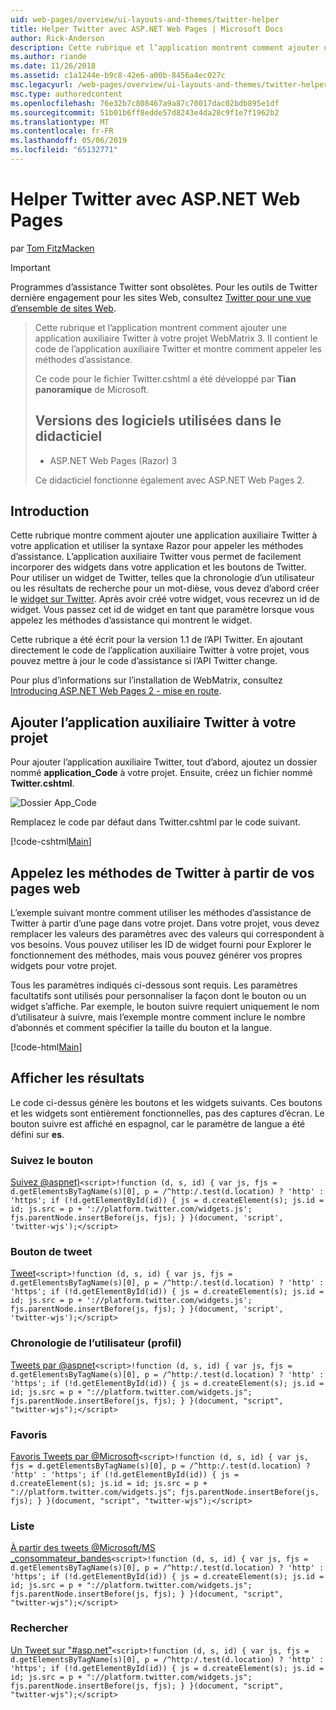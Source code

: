 ```yaml
---
uid: web-pages/overview/ui-layouts-and-themes/twitter-helper
title: Helper Twitter avec ASP.NET Web Pages | Microsoft Docs
author: Rick-Anderson
description: Cette rubrique et l’application montrent comment ajouter une application auxiliaire Twitter à votre projet WebMatrix 3. Il contient le code de l’application auxiliaire Twitter et montre comment appeler l’assistance...
ms.author: riande
ms.date: 11/26/2018
ms.assetid: c1a1244e-b9c8-42e6-a00b-8456a4ec027c
msc.legacyurl: /web-pages/overview/ui-layouts-and-themes/twitter-helper
msc.type: authoredcontent
ms.openlocfilehash: 76e32b7c808467a9a87c70017dac02bdb895e1df
ms.sourcegitcommit: 51b01b6ff8edde57d8243e4da28c9f1e7f1962b2
ms.translationtype: MT
ms.contentlocale: fr-FR
ms.lasthandoff: 05/06/2019
ms.locfileid: "65132771"
---
```

# <a name="twitter-helper-with-aspnet-web-pages"></a>Helper Twitter avec ASP.NET Web Pages

par [Tom FitzMacken](https://github.com/tfitzmac)

> [!IMPORTANT]
> Programmes d’assistance Twitter sont obsolètes. Pour les outils de Twitter dernière engagement pour les sites Web, consultez [Twitter pour une vue d’ensemble de sites Web](https://developer.twitter.com/en/docs/twitter-for-websites/overview).

> Cette rubrique et l’application montrent comment ajouter une application auxiliaire Twitter à votre projet WebMatrix 3. Il contient le code de l’application auxiliaire Twitter et montre comment appeler les méthodes d’assistance.
> 
> Ce code pour le fichier Twitter.cshtml a été développé par **Tian panoramique** de Microsoft.
> 
> ## <a name="software-versions-used-in-the-tutorial"></a>Versions des logiciels utilisées dans le didacticiel
> 
> 
> - ASP.NET Web Pages (Razor) 3
>   
> 
> Ce didacticiel fonctionne également avec ASP.NET Web Pages 2.

## <a name="introduction"></a>Introduction

Cette rubrique montre comment ajouter une application auxiliaire Twitter à votre application et utiliser la syntaxe Razor pour appeler les méthodes d’assistance. L’application auxiliaire Twitter vous permet de facilement incorporer des widgets dans votre application et les boutons de Twitter. Pour utiliser un widget de Twitter, telles que la chronologie d’un utilisateur ou les résultats de recherche pour un mot-dièse, vous devez d’abord créer le [widget sur Twitter](https://twitter.com/settings/widgets). Après avoir créé votre widget, vous recevrez un id de widget. Vous passez cet id de widget en tant que paramètre lorsque vous appelez les méthodes d’assistance qui montrent le widget.

Cette rubrique a été écrit pour la version 1.1 de l’API Twitter. En ajoutant directement le code de l’application auxiliaire Twitter à votre projet, vous pouvez mettre à jour le code d’assistance si l’API Twitter change.

Pour plus d’informations sur l’installation de WebMatrix, consultez [Introducing ASP.NET Web Pages 2 - mise en route](../getting-started/introducing-aspnet-web-pages-2/getting-started.md).

## <a name="add-twitter-helper-to-your-project"></a>Ajouter l’application auxiliaire Twitter à votre projet

Pour ajouter l’application auxiliaire Twitter, tout d’abord, ajoutez un dossier nommé **application\_Code** à votre projet. Ensuite, créez un fichier nommé **Twitter.cshtml**.

![Dossier App_Code](twitter-helper/_static/image1.png)

Remplacez le code par défaut dans Twitter.cshtml par le code suivant.

[!code-cshtml[Main](twitter-helper/samples/sample1.cshtml)]

## <a name="call-twitter-methods-from-your-web-pages"></a>Appelez les méthodes de Twitter à partir de vos pages web

L’exemple suivant montre comment utiliser les méthodes d’assistance de Twitter à partir d’une page dans votre projet. Dans votre projet, vous devez remplacer les valeurs des paramètres avec des valeurs qui correspondent à vos besoins. Vous pouvez utiliser les ID de widget fourni pour Explorer le fonctionnement des méthodes, mais vous pouvez générer vos propres widgets pour votre projet.

Tous les paramètres indiqués ci-dessous sont requis. Les paramètres facultatifs sont utilisés pour personnaliser la façon dont le bouton ou un widget s’affiche. Par exemple, le bouton suivre requiert uniquement le nom d’utilisateur à suivre, mais l’exemple montre comment inclure le nombre d’abonnés et comment spécifier la taille du bouton et la langue.

[!code-html[Main](twitter-helper/samples/sample2.html)]

## <a name="see-the-results"></a>Afficher les résultats

Le code ci-dessus génère les boutons et les widgets suivants. Ces boutons et les widgets sont entièrement fonctionnelles, pas des captures d’écran. Le bouton suivre est affiché en espagnol, car le paramètre de langue a été défini sur **es**.

### <a name="follow-button"></a>Suivez le bouton

[Suivez @aspnet)](https://twitter.com/aspnet)`<script>!function (d, s, id) { var js, fjs = d.getElementsByTagName(s)[0], p = /^http:/.test(d.location) ? 'http' : 'https'; if (!d.getElementById(id)) { js = d.createElement(s); js.id = id; js.src = p + '://platform.twitter.com/widgets.js'; fjs.parentNode.insertBefore(js, fjs); } }(document, 'script', 'twitter-wjs');</script>`

### <a name="tweet-button"></a>Bouton de tweet

[Tweet](https://twitter.com/share)`<script>!function (d, s, id) { var js, fjs = d.getElementsByTagName(s)[0], p = /^http:/.test(d.location) ? 'http' : 'https'; if (!d.getElementById(id)) { js = d.createElement(s); js.id = id; js.src = p + '://platform.twitter.com/widgets.js'; fjs.parentNode.insertBefore(js, fjs); } }(document, 'script', 'twitter-wjs');</script>`

### <a name="user-timeline-profile"></a>Chronologie de l’utilisateur (profil)

[Tweets par @aspnet](https://twitter.com/aspnet)`<script>!function (d, s, id) { var js, fjs = d.getElementsByTagName(s)[0], p = /^http:/.test(d.location) ? 'http' : 'https'; if (!d.getElementById(id)) { js = d.createElement(s); js.id = id; js.src = p + "://platform.twitter.com/widgets.js"; fjs.parentNode.insertBefore(js, fjs); } }(document, "script", "twitter-wjs");</script>`

### <a name="favorites"></a>Favoris

[Favoris Tweets par @Microsoft](https://twitter.com/Microsoft/favorites)`<script>!function (d, s, id) { var js, fjs = d.getElementsByTagName(s)[0], p = /^http:/.test(d.location) ? 'http' : 'https'; if (!d.getElementById(id)) { js = d.createElement(s); js.id = id; js.src = p + "://platform.twitter.com/widgets.js"; fjs.parentNode.insertBefore(js, fjs); } }(document, "script", "twitter-wjs");</script>`

### <a name="list"></a>Liste

[À partir des tweets @Microsoft/MS \_consommateur\_bandes](https://twitter.com/microsoft/ms-consumer-brands/)`<script>!function (d, s, id) { var js, fjs = d.getElementsByTagName(s)[0], p = /^http:/.test(d.location) ? 'http' : 'https'; if (!d.getElementById(id)) { js = d.createElement(s); js.id = id; js.src = p + "://platform.twitter.com/widgets.js"; fjs.parentNode.insertBefore(js, fjs); } }(document, "script", "twitter-wjs");</script>`

### <a name="search"></a>Rechercher

[Un Tweet sur &quot;#asp.net&quot;](https://twitter.com/search?q=%23asp.net)`<script>!function (d, s, id) { var js, fjs = d.getElementsByTagName(s)[0], p = /^http:/.test(d.location) ? 'http' : 'https'; if (!d.getElementById(id)) { js = d.createElement(s); js.id = id; js.src = p + "://platform.twitter.com/widgets.js"; fjs.parentNode.insertBefore(js, fjs); } }(document, "script", "twitter-wjs");</script>`
